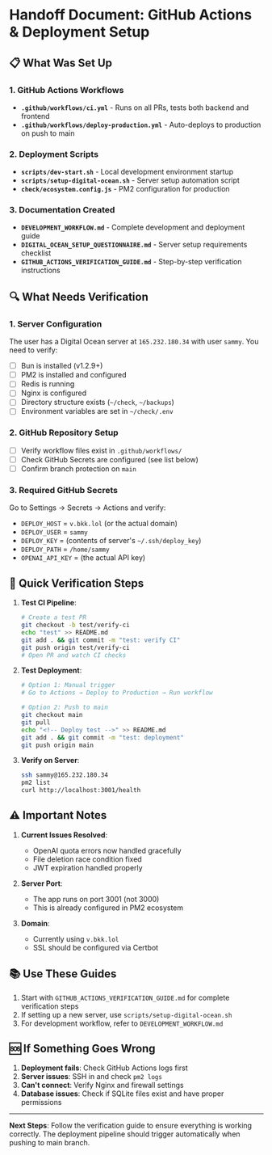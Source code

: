 # Handoff Document: GitHub Actions & Deployment Setup

## 📋 What Was Set Up

### 1. **GitHub Actions Workflows**
- **`.github/workflows/ci.yml`** - Runs on all PRs, tests both backend and frontend
- **`.github/workflows/deploy-production.yml`** - Auto-deploys to production on push to main

### 2. **Deployment Scripts**
- **`scripts/dev-start.sh`** - Local development environment startup
- **`scripts/setup-digital-ocean.sh`** - Server setup automation script
- **`check/ecosystem.config.js`** - PM2 configuration for production

### 3. **Documentation Created**
- **`DEVELOPMENT_WORKFLOW.md`** - Complete development and deployment guide
- **`DIGITAL_OCEAN_SETUP_QUESTIONNAIRE.md`** - Server setup requirements checklist
- **`GITHUB_ACTIONS_VERIFICATION_GUIDE.md`** - Step-by-step verification instructions

## 🔍 What Needs Verification

### 1. **Server Configuration**
The user has a Digital Ocean server at `165.232.180.34` with user `sammy`. You need to verify:
- [ ] Bun is installed (v1.2.9+)
- [ ] PM2 is installed and configured
- [ ] Redis is running
- [ ] Nginx is configured
- [ ] Directory structure exists (`~/check`, `~/backups`)
- [ ] Environment variables are set in `~/check/.env`

### 2. **GitHub Repository Setup**
- [ ] Verify workflow files exist in `.github/workflows/`
- [ ] Check GitHub Secrets are configured (see list below)
- [ ] Confirm branch protection on `main`

### 3. **Required GitHub Secrets**
Go to Settings → Secrets → Actions and verify:
- `DEPLOY_HOST` = `v.bkk.lol` (or the actual domain)
- `DEPLOY_USER` = `sammy`
- `DEPLOY_KEY` = (contents of server's `~/.ssh/deploy_key`)
- `DEPLOY_PATH` = `/home/sammy`
- `OPENAI_API_KEY` = (the actual API key)

## 🚀 Quick Verification Steps

1. **Test CI Pipeline**:
   ```bash
   # Create a test PR
   git checkout -b test/verify-ci
   echo "test" >> README.md
   git add . && git commit -m "test: verify CI"
   git push origin test/verify-ci
   # Open PR and watch CI checks
   ```

2. **Test Deployment**:
   ```bash
   # Option 1: Manual trigger
   # Go to Actions → Deploy to Production → Run workflow
   
   # Option 2: Push to main
   git checkout main
   git pull
   echo "<!-- Deploy test -->" >> README.md
   git add . && git commit -m "test: deployment"
   git push origin main
   ```

3. **Verify on Server**:
   ```bash
   ssh sammy@165.232.180.34
   pm2 list
   curl http://localhost:3001/health
   ```

## ⚠️ Important Notes

1. **Current Issues Resolved**:
   - OpenAI quota errors now handled gracefully
   - File deletion race condition fixed
   - JWT expiration handled properly

2. **Server Port**: 
   - The app runs on port 3001 (not 3000)
   - This is already configured in PM2 ecosystem

3. **Domain**: 
   - Currently using `v.bkk.lol`
   - SSL should be configured via Certbot

## 📚 Use These Guides

1. Start with `GITHUB_ACTIONS_VERIFICATION_GUIDE.md` for complete verification steps
2. If setting up a new server, use `scripts/setup-digital-ocean.sh`
3. For development workflow, refer to `DEVELOPMENT_WORKFLOW.md`

## 🆘 If Something Goes Wrong

1. **Deployment fails**: Check GitHub Actions logs first
2. **Server issues**: SSH in and check `pm2 logs`
3. **Can't connect**: Verify Nginx and firewall settings
4. **Database issues**: Check if SQLite files exist and have proper permissions

---

**Next Steps**: Follow the verification guide to ensure everything is working correctly. The deployment pipeline should trigger automatically when pushing to main branch. 